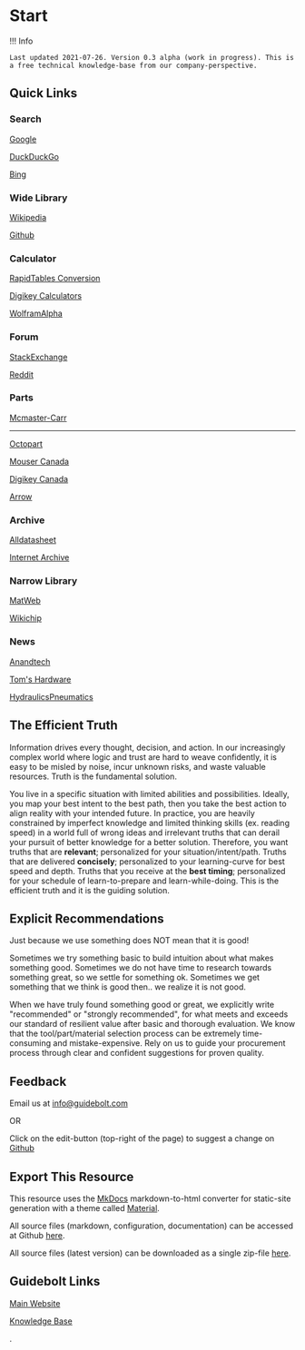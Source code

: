 # Start

!!! Info
	
	Last updated 2021-07-26. Version 0.3 alpha (work in progress). This is a free technical knowledge-base from our company-perspective.

## Quick Links

### Search

[Google](https://www.google.com/)

[DuckDuckGo](https://duckduckgo.com/)

[Bing](https://www.bing.com)

### Wide Library

[Wikipedia](https://en.wikipedia.org)

[Github](https://github.com/)

### Calculator

[RapidTables Conversion](https://www.rapidtables.com/convert/index.html)

[Digikey Calculators](https://www.digikey.ca/en/resources/online-conversion-calculators)

[WolframAlpha](https://www.wolframalpha.com/)

### Forum

[StackExchange](https://stackexchange.com/)

[Reddit](https://www.reddit.com/)

### Parts

[Mcmaster-Carr](https://www.mcmaster.com/)

---

[Octopart](https://octopart.com/)

[Mouser Canada](https://www.mouser.ca/)

[Digikey Canada](https://www.digikey.ca/)

[Arrow](https://www.arrow.com/)

### Archive

[Alldatasheet](https://www.alldatasheet.com/)

[Internet Archive](https://archive.org/)

### Narrow Library

[MatWeb](http://www.matweb.com/)

[Wikichip](https://en.wikichip.org/wiki/WikiChip)

### News

[Anandtech](https://www.anandtech.com/)

[Tom's Hardware](https://www.tomshardware.com/)

[HydraulicsPneumatics](https://www.hydraulicspneumatics.com/)

## 

## The Efficient Truth

Information drives every thought, decision, and action. In our increasingly complex world where logic and trust are hard to weave confidently, it is easy to be misled by noise, incur unknown risks, and waste valuable resources. Truth is the fundamental solution.

You live in a specific situation with limited abilities and possibilities. Ideally, you map your best intent to the best path, then you take the best action to align reality with your intended future. In practice, you are heavily constrained by imperfect knowledge and limited thinking skills (ex. reading speed) in a world full of wrong ideas and irrelevant truths that can derail your pursuit of better knowledge for a better solution. Therefore, you want truths that are **relevant**; personalized for your situation/intent/path. Truths that are delivered **concisely**; personalized to your learning-curve for best speed and depth. Truths that you receive at the **best timing**; personalized for your schedule of learn-to-prepare and learn-while-doing. This is the efficient truth and it is the guiding solution.

## Explicit Recommendations

Just because we use something does NOT mean that it is good!

Sometimes we try something basic to build intuition about what makes something good. Sometimes we do not have time to research towards something great, so we settle for something ok. Sometimes we get something that we think is good then.. we realize it is not good.

When we have truly found something good or great, we explicitly write "recommended" or "strongly recommended", for what meets and exceeds our standard of resilient value after basic and thorough evaluation. We know that the tool/part/material selection process can be extremely time-consuming and mistake-expensive. Rely on us to guide your procurement process through clear and confident suggestions for proven quality.

## Feedback

Email us at [info@guidebolt.com](mailto:info@guidebolt.com)

OR

Click on the edit-button (top-right of the page) to suggest a change on [Github](https://github.com/guidebolt/knowledge/)

## Export This Resource

This resource uses the [MkDocs](https://www.mkdocs.org/) markdown-to-html converter for static-site generation with a theme called [Material](https://squidfunk.github.io/mkdocs-material/).

All source files (markdown, configuration, documentation) can be accessed at Github [here](https://github.com/guidebolt/knowledge/).

All source files (latest version) can be downloaded as a single zip-file [here](https://github.com/Guidebolt/knowledge/archive/master.zip).

## Guidebolt Links

[Main Website](https://guidebolt.com/)

[Knowledge Base](https://knowledge.guidebolt.com/)


.
